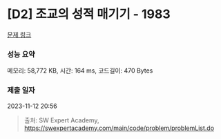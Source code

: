 # [D2] 조교의 성적 매기기 - 1983 

[문제 링크](https://swexpertacademy.com/main/code/problem/problemDetail.do?contestProbId=AV5PwGK6AcIDFAUq) 

### 성능 요약

메모리: 58,772 KB, 시간: 164 ms, 코드길이: 470 Bytes

### 제출 일자

2023-11-12 20:56



> 출처: SW Expert Academy, https://swexpertacademy.com/main/code/problem/problemList.do